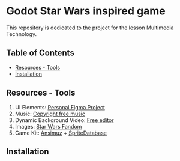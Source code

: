 # Godot Star Wars inspired game
This repository is dedicated to the project for the lesson Multimedia Technology.

## Table of Contents
- [Resources - Tools](#resources---tools)
- [Installation](#installation)

## Resources - Tools
1. UI Elements: [Personal Figma Project](https://www.figma.com/design/tloX6AiLXHmzffBFC8LgfW/Multimedia-Technology-UI-Kit?node-id=0-1&node-type=canvas&t=Vuez4fHaslQZDX2t-0)
2. Music: [Copyright free music](https://pixabay.com/music/search/star%20wars/)
3. Dynamic Background Video: [Free editor](https://editor.flixier.com/)
4. Images: [Star Wars Fandom](https://starwars.fandom.com/wiki/Main_Page)
5. Game Kit: [Ansimuz](https://ansimuz.itch.io/) + [SpriteDatabase](https://spritedatabase.net/)

## Installation
